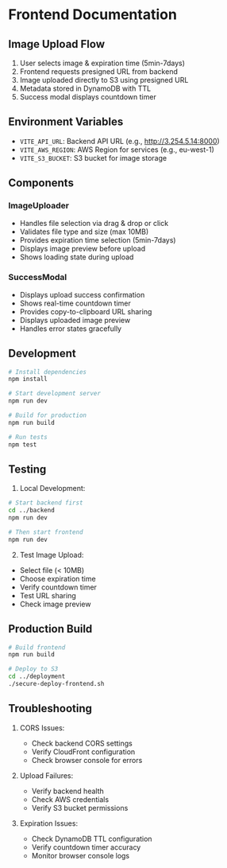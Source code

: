 # Frontend Documentation

## Image Upload Flow
1. User selects image & expiration time (5min-7days)
2. Frontend requests presigned URL from backend
3. Image uploaded directly to S3 using presigned URL
4. Metadata stored in DynamoDB with TTL
5. Success modal displays countdown timer

## Environment Variables
- `VITE_API_URL`: Backend API URL (e.g., http://3.254.5.14:8000)
- `VITE_AWS_REGION`: AWS Region for services (e.g., eu-west-1)
- `VITE_S3_BUCKET`: S3 bucket for image storage

## Components

### ImageUploader
- Handles file selection via drag & drop or click
- Validates file type and size (max 10MB)
- Provides expiration time selection (5min-7days)
- Displays image preview before upload
- Shows loading state during upload

### SuccessModal
- Displays upload success confirmation
- Shows real-time countdown timer
- Provides copy-to-clipboard URL sharing
- Displays uploaded image preview
- Handles error states gracefully

## Development
```bash
# Install dependencies
npm install

# Start development server
npm run dev

# Build for production
npm run build

# Run tests
npm test
```

## Testing
1. Local Development:
```bash
# Start backend first
cd ../backend
npm run dev

# Then start frontend
npm run dev
```

2. Test Image Upload:
- Select file (< 10MB)
- Choose expiration time
- Verify countdown timer
- Test URL sharing
- Check image preview

## Production Build
```bash
# Build frontend
npm run build

# Deploy to S3
cd ../deployment
./secure-deploy-frontend.sh
```

## Troubleshooting
1. CORS Issues:
   - Check backend CORS settings
   - Verify CloudFront configuration
   - Check browser console for errors

2. Upload Failures:
   - Verify backend health
   - Check AWS credentials
   - Verify S3 bucket permissions

3. Expiration Issues:
   - Check DynamoDB TTL configuration
   - Verify countdown timer accuracy
   - Monitor browser console logs
